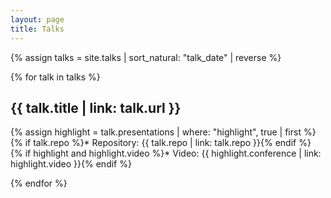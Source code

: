 ```yaml
---
layout: page
title: Talks
---
```


{% assign talks = site.talks | sort_natural: "talk_date" | reverse %}

{% for talk in talks %}
## {{ talk.title | link: talk.url }}

{% assign highlight = talk.presentations | where: "highlight", true | first %}
{% if talk.repo %}* Repository: {{ talk.repo | link: talk.repo }}{% endif %}
{% if highlight and highlight.video %}* Video: {{ highlight.conference | link: highlight.video }}{% endif %}

{% endfor %}
